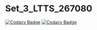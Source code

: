 # Set_3_LTTS_267080
[![Codacy Badge](https://api.codacy.com/project/badge/Grade/89f4aeb727174df6b784e788ee851d7d)](https://app.codacy.com/gh/mjanu/Set_3_LTTS_267080?utm_source=github.com&utm_medium=referral&utm_content=mjanu/Set_3_LTTS_267080&utm_campaign=Badge_Grade_Settings)
[![Codacy Badge](https://app.codacy.com/project/badge/Grade/80f6c5fa6806417a85f732db7803f22e)](https://www.codacy.com/gh/mjanu/Set_3_LTTS_267080/dashboard?utm_source=github.com&amp;utm_medium=referral&amp;utm_content=mjanu/Set_3_LTTS_267080&amp;utm_campaign=Badge_Grade)
